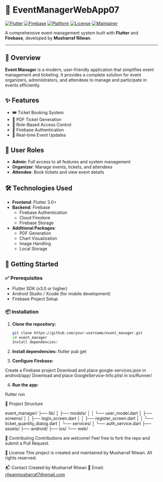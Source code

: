 # 🎉 EventManagerWebApp07

[![Flutter](https://img.shields.io/badge/Flutter-3.0+-blue?logo=flutter)](https://flutter.dev)
[![Firebase](https://img.shields.io/badge/Firebase-Backend-orange?logo=firebase)](https://firebase.google.com)
[![Platform](https://img.shields.io/badge/Platform-Web%20%7C%20iOS%20%7C%20Android-success)]()
[![License](https://img.shields.io/badge/License-Private-lightgrey)]()
[![Maintainer](https://img.shields.io/badge/Maintained%20by-Musharraf%20Rilwan-blue)]()

A comprehensive event management system built with **Flutter** and **Firebase**, developed by **Musharraf Rilwan**.

---

## 🚀 Overview

**Event Manager** is a modern, user-friendly application that simplifies event management and ticketing. It provides a complete solution for event organizers, administrators, and attendees to manage and participate in events efficiently.

## ✨ Features

- 🎟️ Ticket Booking System  
- 📄 PDF Ticket Generation  
- 🔐 Role-Based Access Control    
- 🔐 Firebase Authentication  
- 🔔 Real-time Event Updates  

## 👥 User Roles

- **Admin**: Full access to all features and system management  
- **Organizer**: Manage events, tickets, and attendees  
- **Attendee**: Book tickets and view event details  

## 🛠️ Technologies Used

- **Frontend**: Flutter 3.0+  
- **Backend**: Firebase  
  - Firebase Authentication  
  - Cloud Firestore  
  - Firebase Storage  
- **Additional Packages**:
  - PDF Generation  
  - Chart Visualization  
  - Image Handling  
  - Local Storage  

## 🏁 Getting Started

### ✅ Prerequisites

- Flutter SDK (v3.0 or higher)
- Android Studio / Xcode (for mobile development)
- Firebase Project Setup

### 📦 Installation

1. **Clone the repository:**
   ```bash
   git clone https://github.com/your-username/event_manager.git
   cd event_manager
   Install dependencies:
2. **Install dependencies:**
   flutter pub get

3. **Configure Firebase:**

Create a Firebase project
Download and place google-services.json in android/app/
Download and place GoogleService-Info.plist in ios/Runner/

4. **Run the app:**

flutter run


📁 Project Structure

event_manager/
├── lib/
│   ├── models/
│   │   └── user_model.dart
│   ├── screens/
│   │   ├── login_screen.dart
│   │   ├── register_screen.dart
│   │   └── ticket_quantity_dialog.dart
│   └── services/
│       └── auth_service.dart
├── assets/
├── android/
├── ios/
└── web/


🤝 Contributing
Contributions are welcome! Feel free to fork the repo and submit a Pull Request.

📄 License
This project is created and maintained by Musharraf Rilwan. All rights reserved.

📬 Contact
Created by Musharraf Rilwan
📧 Email: rilwanmusharraf7@gmail.com



